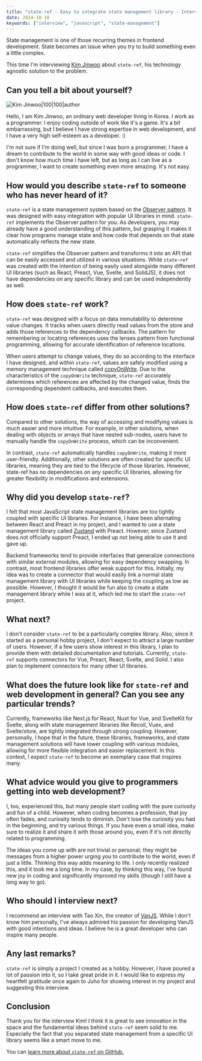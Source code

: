 ```yaml
---
title: "state-ref - Easy to integrate state management library - Interview with Kim Jinwoo"
date: 2024-10-18
keywords: ["interview", "javascript", "state-management"]
---
```


State management is one of those recurring themes in frontend development. State becomes an issue when you try to build something even a little complex.

This time I'm interviewing [Kim Jinwoo](https://x.com/superlucky84) about `state-ref`, his technology agnostic solution to the problem.

## Can you tell a bit about yourself?

![Kim Jinwoo|100|100|author](assets/img/interviews/kim.jpg)

Hello, I am Kim Jinwoo, an ordinary web developer living in Korea. I work as a programmer. I enjoy coding outside of work like it's a game. It's a bit embarrassing, but I believe I have strong expertise in web development, and I have a very high self-esteem as a developer. :)

I'm not sure if I'm doing well, but since I was born a programmer, I have a dream to contribute to the world in some way with good ideas or code. I don't know how much time I have left, but as long as I can live as a programmer, I want to create something even more amazing. It's not easy.

## How would you describe `state-ref` to someone who has never heard of it?

`state-ref` is a state management system based on the [Observer pattern](https://en.wikipedia.org/wiki/Observer_pattern). It was designed with easy integration with popular UI libraries in mind. `state-ref` implements the Observer pattern for you. As developers, you may already have a good understanding of this pattern, but grasping it makes it clear how programs manage state and how code that depends on that state automatically reflects the new state.

`state-ref` simplifies the Observer pattern and transforms it into an API that can be easily accessed and utilized in various situations. While `state-ref` was created with the intention of being easily used alongside many different UI libraries (such as React, Preact, Vue, Svelte, and SolidJS), it does not have dependencies on any specific library and can be used independently as well.

## How does `state-ref` work?

`state-ref` was designed with a focus on data immutability to determine value changes. It tracks when users directly read values from the store and adds those references to the dependency callbacks. The pattern for remembering or locating references uses the lenses pattern from functional programming, allowing for accurate identification of reference locations.

When users attempt to change values, they do so according to the interface I have designed, and within `state-ref`, values are safely modified using a memory management technique called [copyOnWrite](https://en.wikipedia.org/wiki/Copy-on-write). Due to the characteristics of the `copyOnWrite` technique, `state-ref` accurately determines which references are affected by the changed value, finds the corresponding dependent callbacks, and executes them.

## How does `state-ref` differ from other solutions?

Compared to other solutions, the way of accessing and modifying values is much easier and more intuitive. For example, in other solutions, when dealing with objects or arrays that have nested sub-nodes, users have to manually handle the `copyOnWrite` process, which can be inconvenient.

In contrast, `state-ref` automatically handles `copyOnWrite`, making it more user-friendly. Additionally, other solutions are often created for specific UI libraries, meaning they are tied to the lifecycle of those libraries. However, state-ref has no dependencies on any specific UI libraries, allowing for greater flexibility in modifications and extensions.

## Why did you develop `state-ref`?

I felt that most JavaScript state management libraries are too tightly coupled with specific UI libraries. For instance, I have been alternating between React and Preact in my project, and I wanted to use a state management library called [Zustand](https://github.com/pmndrs/zustand) with Preact. However, since Zustand does not officially support Preact, I ended up not being able to use it and gave up.

Backend frameworks tend to provide interfaces that generalize connections with similar external modules, allowing for easy dependency swapping. In contrast, most frontend libraries offer weak support for this. Initially, my idea was to create a connector that would easily link a normal state management library with UI libraries while keeping the coupling as low as possible. However, I thought it would be fun also to create a state management library while I was at it, which led me to start the `state-ref` project.

## What next?

I don't consider `state-ref` to be a particularly complex library. Also, since it started as a personal hobby project, I don't expect to attract a large number of users. However, if a few users show interest in this library, I plan to provide them with detailed documentation and tutorials. Currently, `state-ref` supports connectors for Vue, Preact, React, Svelte, and Solid. I also plan to implement connectors for many other UI libraries.

## What does the future look like for `state-ref` and web development in general? Can you see any particular trends?

Currently, frameworks like Next.js for React, Nuxt for Vue, and SvelteKit for Svelte, along with state management libraries like Recoil, Vuex, and Svelte/store, are tightly integrated through strong coupling. However, personally, I hope that in the future, these libraries, frameworks, and state management solutions will have lower coupling with various modules, allowing for more flexible integration and easier replacement. In this context, I expect `state-ref` to become an exemplary case that inspires many.

## What advice would you give to programmers getting into web development?

I, too, experienced this, but many people start coding with the pure curiosity and fun of a child. However, when coding becomes a profession, that joy often fades, and curiosity tends to diminish. Don't lose the curiosity you had in the beginning, and try various things. If you have even a small idea, make sure to realize it and share it with those around you, even if it's not directly related to programming.

The ideas you come up with are not trivial or personal; they might be messages from a higher power urging you to contribute to the world, even if just a little. Thinking this way adds meaning to life. I only recently realized this, and it took me a long time. In my case, by thinking this way, I’ve found new joy in coding and significantly improved my skills (though I still have a long way to go).

## Who should I interview next?

I recommend an interview with Tao Xin, the creator of [VanJS](https://vanjs.org/about). While I don't know him personally, I've always admired his passion for developing VanJS with good intentions and ideas. I believe he is a great developer who can inspire many people.

## Any last remarks?

`state-ref` is simply a project I created as a hobby. However, I have poured a lot of passion into it, so I take great pride in it. I would like to express my heartfelt gratitude once again to Juho for showing interest in my project and suggesting this interview.

## Conclusion

Thank you for the interview Kim! I think it is great to see innovation in the space and the fundamental ideas behind `state-ref` seem solid to me. Especially the fact that you separated state management from a specific UI library seems like a smart move to me.

You can [learn more about `state-ref` on GitHub.](https://github.com/superlucky84/state-ref)
